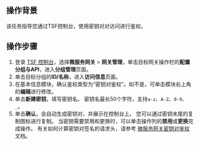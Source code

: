 ## 操作背景

该任务指导您通过TSF控制台，使用密钥对对访问进行鉴权。

## 操作步骤

1. 登录 [TSF 控制台](https://console.cloud.tencent.com/tsf?rid=1)，选择**微服务网关** > **网关管理**，单击目标网关操作栏的**配置分组与API**，进入**分组管理**页面。
2. 单击目标分组的**ID/名称**，进入**访问信息**页面。
3. 在基本信息模块，确认鉴权类型为“密钥对鉴权”。如不是，可单击模块右上角的**编辑**进行修改。
4. 单击**新建密钥**，填写密钥名。
   密钥名最长50个字符，支持`a-z`、`A-Z`、`0-9`、`_`。
5. 单击**确认**，会自动生成密钥对，并展示在控制台上。
   您可以通过密钥末尾的复制图标进行复制。
   当密钥需要禁用和更换时，可以单击操作列的**禁用**或**更换**完成操作。
   有关如何计算密钥对签名的请求头，请参考 [微服务网关密钥对鉴权](https://cloud.tencent.com/document/product/649/41238) 文档。
